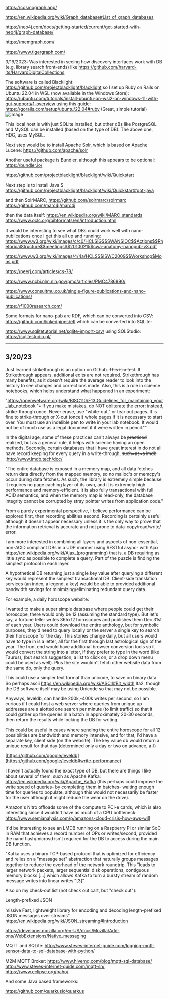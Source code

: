 
https://cosmograph.app/

https://en.wikipedia.org/wiki/Graph_database#List_of_graph_databases

https://neo4j.com/docs/getting-started/current/get-started-with-neo4j/graph-database/

https://memgraph.com/

https://www.tigergraph.com/

3/19/2023: 
Was interested in seeing how discovery interfaces work with DB (e.g. library search front-ends) like https://github.com/harvard-lts/HarvardDigitalCollections

The software is called Blacklight: https://github.com/projectblacklight/blacklight 
so I set up Ruby on Rails on Ubuntu 22.04 in WSL (now available in the Windows Store): https://ubuntu.com/tutorials/install-ubuntu-on-wsl2-on-windows-11-with-gui-support#1-overview
using this guide: 
https://gorails.com/setup/ubuntu/22.04#ruby (Great, simple tutorial)
![image](https://user-images.githubusercontent.com/76194453/226226211-c2670572-f576-4772-86ab-0c45c3e4f147.png)

This local host is with just SQLite installed, but other dBs like PostgreSQL and MySQL can be installed (based on the type of DB). The above one, HDC, uses MySQL.

Next step would be to install Apache Solr, which is based on Apache Lucene: https://github.com/apache/solr  

Another useful package is Bundler, although this appears to be optional: https://bundler.io/ 

https://github.com/projectblacklight/blacklight/wiki/Quickstart  

Next step is to install Java $ https://github.com/projectblacklight/blacklight/wiki/Quickstart#got-java 

and then SolrMARC, https://github.com/solrmarc/solrmarc https://github.com/marc4j/marc4j 

then the data itself: https://en.wikipedia.org/wiki/MARC_standards
https://www.oclc.org/bibformats/en/introduction.html

It would be interesting to see what DBs could work well with nano-publications once I get this all up and running:
https://www.w3.org/wiki/images/c/c0/HCLSIG$$SWANSIOC$$Actions$$RhetoricalStructure$$meetings$$20100215$cwa-anatomy-nanopub-v3.pdf

https://www.w3.org/wiki/images/4/4a/HCLS$$ISWC2009$$Workshop$Mons.pdf

https://peerj.com/articles/cs-78/ 

https://www.ncbi.nlm.nih.gov/pmc/articles/PMC4786890/

https://www.consultmu.co.uk/single-figure-publications-and-nano-publications/

https://f1000research.com/

Some formats for nano-pub are RDF, which can be converted into CSV: https://github.com/linkedpipes/etl which can be converted into SQLite:

https://www.sqlitetutorial.net/sqlite-import-csv/ using SQLStudio: https://sqlitestudio.pl/

--------
3/20/23
--------
Just learned strikethrough is an option on Github. ~~This is a test~~. If Strikethrough appears, additional edits are not required. Strikethrough has many benefits, as 
it doesn't require the average reader to look into the history to see changes and corrections made. Also, this is a rule in science notebooks, which helps understand what happened in an experiment:

"https://openwetware.org/wiki/BISC110/F13:Guidelines_for_maintaining_your_lab_notebook
"• If you make mistakes, do NOT obliterate the error; instead, strike-through once. Never erase, use "white-out," or tear out pages. It is fine to strike-through or X-out (once!) whole pages if it is necessary to start over. You must use an indelible pen to write in your lab notebook. It would not be of much use as a legal document if it were written in pencil.""

In the digital age, some of these practices can't always be ~~practiced~~ realized, but as a general rule, it helps with science having an open methods. Secondly, certain databases that I have great interest in do not all have record keeping for every query in a write-through, ~~such~as~a  lmdb~~ :http://www.lmdb.tech/doc/

"The entire database is exposed in a memory map, and all data fetches return data directly from the mapped memory, so no malloc's or memcpy's occur during data fetches. As such, the library is extremely simple because it requires no page caching layer of its own, and it is extremely high performance and memory-efficient. It is also fully transactional with full ACID semantics, and when the memory map is read-only, the database integrity cannot be corrupted by stray pointer writes from application code."

From a purely experimental perspective, I believe performance can be explored first, then recording abilities second. Recording is certainly useful although it doesn't appear necessary unless it is the only way to prove that the information retrieval is accurate and not prone to data-copy/read/write/ error.


I am more interested in combining all layers and aspects of non-essential, non-ACID compliant DBs in a UDP manner using RESTful async- with Ajax https://en.wikipedia.org/wiki/Ajax_(programming) that is, a DB requiring as little sync as possible to complete a query. Part of the puzzle is finding the simplest protocol in each layer.

A hypothetical DB returning just a single key value after querying a different key would represent the simplest transactional DB. Client-side translation services (an index, a legend, a key) would be able to provided additional bandwidth savings for minimizing/eliminating redundant query data.

For example, a daily horoscope website:

I wanted to make a super simple database where people could get their horoscope, there would only be 12 (assuming the standard type). But let's say, a fortune teller writes 365x12 horoscopes and publishes them Dec 31st of each year. Users could download the entire anthology, but for symbolic purposes, they'd need to query locally or the server a single key to search their horoscope for the day. This stories change daily, but all users would have to type in is a letter, all for the first through last astrological sign of the year. The front end would have additional browser conversion tools so it would convert the string into a letter, if they prefer to type in the word (like Taurus), (but search suggestion, a list to click on, or a drop down menu could be used as well). Plus the site wouldn't fetch other website data from the same db, only the query.

This could use a simpler text format than unicode, to save on binary data. So perhaps ascii https://en.wikipedia.org/wiki/ASCII#Bit_width
Ita2, though the DB software itself may be using Unicode so that may not be possible.

Anyways, leveldb, can handle 200k,-400k writes per second, so I am curious if I could host a web server where queries from unique up addresses are a alotted one search per minute (to limit traffic) so that it could gather up the queries in a batch in approximately 20-30 seconds, then return the results while locking the DB for writing.

This could be useful in cases where sending the entire horoscope for all 12 possibilities are bandwidth and memory intensive, and for that, I'd have a separate key, client side (on the website). The key value db would return a unique result for that day (determined only a day or two on advance, a-l)

[https://github.com/google/leveldb](https://github.com/google/leveldb#write-performance)



I haven't actually found the exact type of DB, but there are things I like about several of them, such as Apache Kafka:
https://en.wikipedia.org/wiki/Apache_Kafka (this perhaps could improve the write speed of queries- by completing them in batches- waiting enough time for queries to populate, although this would not necessarily be faster for the user although it might reduce the wear on the drive).

Amazon's Nitro offloads some of the compute to PCI-e cards, which is also interesting since it wouldn't have as much of a CPU bottleneck:
https://www.semianalysis.com/p/amazons-cloud-crisis-how-aws-will

It'd be interesting to see an LMDB running on a Raspberry Pi or similar SoC in RAM that achieves a record number of OPs or writes/second, provided the nand flash/microsd isn't required for the DB to access during the main DB function. 

"Kafka uses a binary TCP-based protocol that is optimized for efficiency and relies on a "message set" abstraction that naturally groups messages together to reduce the overhead of the network roundtrip. This "leads to larger network packets, larger sequential disk operations, contiguous memory blocks [...] which allows Kafka to turn a bursty stream of random message writes into linear writes."[3]"

Also on my check-out list (not check out cart, but "check out"):

Length-prefixed JSON 

missive Fast, lightweight library for encoding and decoding length-prefixed JSON messages over streams"
https://en.wikipedia.org/wiki/JSON_streaming#Introduction

https://developer.mozilla.org/en-US/docs/Mozilla/Add-ons/WebExtensions/Native_messaging

MQTT and SQLite: 
http://www.steves-internet-guide.com/logging-mqtt-sensor-data-to-sql-database-with-python/

M2M MQTT Broker: https://www.hivemq.com/blog/mqtt-sql-database/
http://www.steves-internet-guide.com/mqtt-sn/
https://www.eclipse.org/paho/

And some Java based frameworks:

https://github.com/quarkusio/quarkus


